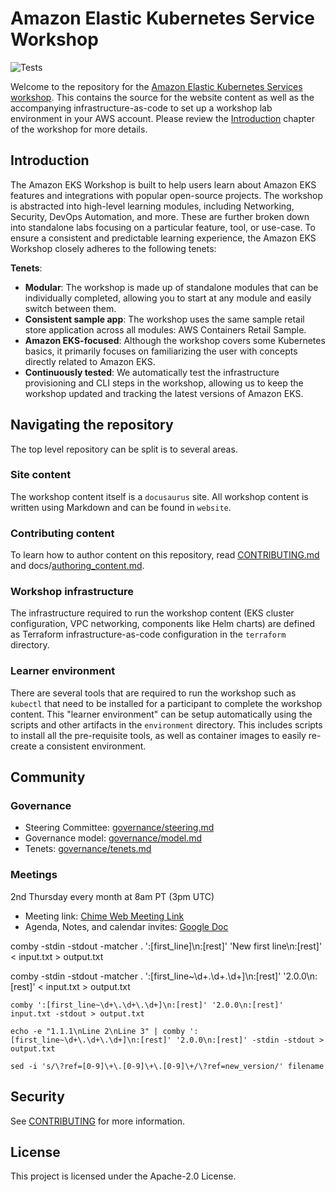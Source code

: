# Amazon Elastic Kubernetes Service Workshop

![Tests](https://github.com/aws-samples/eks-workshop-v2/actions/workflows/ci.yaml/badge.svg?branch=main)

Welcome to the repository for the [Amazon Elastic Kubernetes Services workshop](https://eksworkshop.com). This contains the source for the website content as well as the accompanying infrastructure-as-code to set up a workshop lab environment in your AWS account. Please review the [Introduction](https://www.eksworkshop.com/docs/introduction/) chapter of the workshop for more details.

## Introduction

The Amazon EKS Workshop is built to help users learn about Amazon EKS features and integrations with popular open-source projects. The workshop is abstracted into high-level learning modules, including Networking, Security, DevOps Automation, and more. These are further broken down into standalone labs focusing on a particular feature, tool, or use-case. To ensure a consistent and predictable learning experience, the Amazon EKS Workshop closely adheres to the following tenets:

**Tenets**:
* **Modular**: The workshop is made up of standalone modules that can be individually completed, allowing you to start at any module and easily switch between them.
* **Consistent sample app**: The workshop uses the same sample retail store application across all modules: AWS Containers Retail Sample.
* **Amazon EKS-focused**: Although the workshop covers some Kubernetes basics, it primarily focuses on familiarizing the user with concepts directly related to Amazon EKS.
* **Continuously tested**: We automatically test the infrastructure provisioning and CLI steps in the workshop, allowing us to keep the workshop updated and tracking the latest versions of Amazon EKS.


## Navigating the repository

The top level repository can be split is to several areas.

### Site content

The workshop content itself is a `docusaurus` site. All workshop content is written using Markdown and can be found in `website`.

### Contributing content

To learn how to author content on this repository, read [CONTRIBUTING.md](CONTRIBUTING.md) and docs/[authoring_content.md](docs/authoring_content.md).

### Workshop infrastructure

The infrastructure required to run the workshop content (EKS cluster configuration, VPC networking, components like Helm charts) are defined as Terraform infrastructure-as-code configuration in the `terraform` directory.

### Learner environment

There are several tools that are required to run the workshop such as `kubectl` that need to be installed for a participant to complete the workshop content. This "learner environment" can be setup automatically using the scripts and other artifacts in the `environment` directory. This includes scripts to install all the pre-requisite tools, as well as container images to easily re-create a consistent environment.

## Community

### Governance
* Steering Committee: [governance/steering.md](governance/steering.md)
* Governance model: [governance/model.md](governance/model.md)
* Tenets: [governance/tenets.md](governance/tenets.md)

### Meetings
2nd Thursday every month at 8am PT (3pm UTC)

* Meeting link: [Chime Web Meeting Link](https://chime.aws/8607878433)
* Agenda, Notes, and calendar invites: [Google Doc](https://docs.google.com/document/d/1hYjhBhPvLVMf7gunooM-kE0wptMjMIORCmI2BOedCWI/edit?usp=sharing)

comby -stdin -stdout -matcher . ':[first_line]\n:[rest]' 'New first line\n:[rest]' < input.txt > output.txt

comby -stdin -stdout -matcher . ':[first_line~\d+\.\d+\.\d+]\n:[rest]' '2.0.0\n:[rest]' < input.txt > output.txt
```
comby ':[first_line~\d+\.\d+\.\d+]\n:[rest]' '2.0.0\n:[rest]' input.txt -stdout > output.txt
```
```
echo -e "1.1.1\nLine 2\nLine 3" | comby ':[first_line~\d+\.\d+\.\d+]\n:[rest]' '2.0.0\n:[rest]' -stdin -stdout > output.txt
```
```
sed -i 's/\?ref=[0-9]\+\.[0-9]\+\.[0-9]\+/\?ref=new_version/' filename
```
## Security

See [CONTRIBUTING](CONTRIBUTING.md#security-issue-notifications) for more information.

## License

This project is licensed under the Apache-2.0 License.
